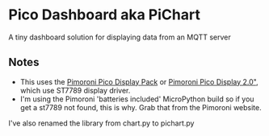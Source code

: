 # Pico Dashboard aka PiChart

A tiny dashboard solution for displaying data from an MQTT server

## Notes
- This uses the [Pimoroni Pico Display Pack](https://shop.pimoroni.com/products/pico-display-pack?variant=32368664215635) or [Pimoroni Pico Display 2.0"](https://shop.pimoroni.com/products/pico-display-pack-2-0?variant=39374122582099), which use ST7789 display driver. 
- I'm using the Pimoroni 'batteries included' MicroPython build so if you get a st7789 not found, this is why. Grab that from the Pimoroni website.

I've also renamed the library from chart.py to pichart.py

